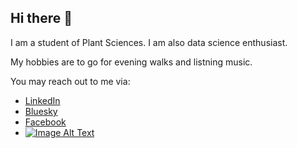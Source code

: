 ## Hi there 👋


I am a student of Plant Sciences. I am also data science enthusiast. 

My hobbies are to go for evening walks and listning music.

You may reach out to me via:
- [LinkedIn](https://www.linkedin.com/in/moazzam372/)
- [Bluesky](https://bsky.app/profile/muhammadmh.bsky.social)
- [Facebook](https://www.facebook.com/profile.php?id=100036990192783)
- [![Image Alt Text](https://img.shields.io/badge/LINK%20din-COLOR)](https://www.linkedin.com/in/moazzam372/)


